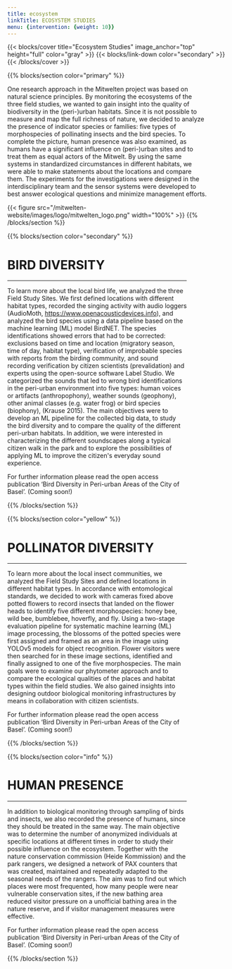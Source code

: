 ```yaml
---
title: ecosystem
linkTitle: ECOSYSTEM STUDIES 
menu: {intervention: {weight: 10}}
---
```


{{< blocks/cover title="Ecosystem Studies" image_anchor="top" height="full" color="gray" >}}
{{< blocks/link-down color="secondary" >}}
{{< /blocks/cover >}}

<!-- New Section -->

{{% blocks/section color="primary" %}}
<div class="mx-auto" style="width: 90%">


One research approach in the Mitwelten project was based on natural science principles. By monitoring the ecosystems of the three field studies, we wanted to gain insight into the quality of biodiversity in the (peri-)urban habitats. Since it is not possible to measure and map the full richness of nature, we decided to analyze the presence of indicator species or families: five types of morphospecies of pollinating insects and the bird species. To complete the picture, human presence was also examined, as humans have a significant influence on (peri-)urban sites and to treat them as equal actors of the Mitwelt. By using the same systems in standardized circumstances in different habitats, we were able to make statements about the locations and compare them. The experiments for the investigations were designed in the interdisciplinary team and the sensor systems were developed to best answer ecological questions and minimize management efforts.


{{< figure src="/mitwelten-website/images/logo/mitwelten_logo.png" width="100%" >}}
{{% /blocks/section %}}



<!-- New Section -->

{{% blocks/section color="secondary" %}}
<div class="mx-auto" style="width: 90%">
  <h1 class="text-center">BIRD DIVERSITY</h1>

---

To learn more about the local bird life, we analyzed the three Field Study Sites. We first defined locations with different habitat types, recorded the singing activity with audio loggers (AudioMoth, https://www.openacousticdevices.info), and analyzed the bird species using a data pipeline based on the machine learning (ML) model BirdNET. The species identifications showed errors that had to be corrected: exclusions based on time and location (migratory season, time of day, habitat type), verification of improbable species with reports from the birding community, and sound recording verification by citizen scientists (prevalidation) and experts using the open-source software Label Studio. We categorized the sounds that led to wrong bird identifications in the peri-urban environment into five types: human voices or artifacts (anthropophony), weather sounds (geophony), other animal classes (e.g. water frog) or bird species (biophony), (Krause 2015). 
The main objectives were to develop an ML pipeline for the collected big data, to study the bird diversity and to compare the quality of the different peri-urban habitats. In addition, we were interested in characterizing the different soundscapes along a typical citizen walk in the park and to explore the possibilities of applying ML to improve the citizen's everyday sound experience.

For further information please read the open access publication ‘Bird Diversity in Peri-urban Areas of the City of Basel’. (Coming soon!)


</div>
{{% /blocks/section %}}




<!-- New Section -->

{{% blocks/section color="yellow" %}}

<div class="mx-auto" style="width: 90%">
  <h1 class="text-center">POLLINATOR DIVERSITY</h1>

----

To learn more about the local insect communities, we analyzed the Field Study Sites and defined locations in different habitat types. In accordance with entomological standards, we decided to work with cameras fixed above potted flowers to record insects that landed on the flower heads to identify five different morphospecies: honey bee, wild bee, bumblebee, hoverfly, and fly. Using a two-stage evaluation pipeline for systematic machine learning (ML) image processing, the blossoms of the potted species were first assigned and framed as an area in the image using YOLOv5 models for object recognition. Flower visitors were then searched for in these image sections, identified and finally assigned to one of the five morphospecies. The main goals were to examine our phytometer approach and to compare the ecological qualities of the places and habitat types within the field studies. We also gained insights into designing outdoor biological monitoring infrastructures by means in collaboration with citizen scientists.

For further information please read the open access publication ‘Bird Diversity in Peri-urban Areas of the City of Basel’. (Coming soon!)

</div>

{{% /blocks/section %}}



<!-- New Section -->

{{% blocks/section color="info" %}}

<div class="mx-auto" style="width: 90%">
  <h1 class="text-center">HUMAN PRESENCE</h1>

----

In addition to biological monitoring through sampling of birds and insects, we also recorded the presence of humans, since they should be treated in the same way. The main objective was to determine the number of anonymized individuals at specific locations at different times in order to study their possible influence on the ecosystem. Together with the nature conservation commission (Heide Kommission) and the park rangers, we designed a network of PAX counters that was created, maintained and repeatedly adapted to the seasonal needs of the rangers. The aim was to find out which places were most frequented, how many people were near vulnerable conservation sites, if the new bathing area reduced visitor pressure on a unofficial bathing area in the nature reserve, and if visitor management measures were effective.

For further information please read the open access publication ‘Bird Diversity in Peri-urban Areas of the City of Basel’. (Coming soon!)

</div>

{{% /blocks/section %}}
